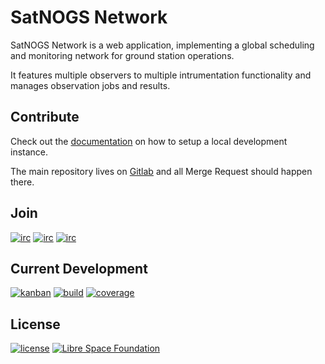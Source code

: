 # SatNOGS Network

SatNOGS Network is a web application, implementing a global scheduling and monitoring network for ground station operations.

It features multiple observers to multiple intrumentation functionality and manages observation jobs and results.

## Contribute

Check out the [documentation](https://docs.satnogs.org/en/stable/satnogs-network/docs/) on how to setup a local development instance.

The main repository lives on [Gitlab](https://gitlab.com/librespacefoundation/satnogs/satnogs-network) and all Merge Request should happen there.

## Join

[![irc](https://img.shields.io/badge/Matrix-%23satnogs:matrix.org-blue.svg)](https://riot.im/app/#/room/#satnogs:matrix.org)
[![irc](https://img.shields.io/badge/IRC-%23satnogs%20on%20freenode-blue.svg)](https://webchat.freenode.net/?channels=satnogs)
[![irc](https://img.shields.io/badge/forum-discourse-blue.svg)](https://community.libre.space/c/satnogs)

## Current Development

[![kanban](https://img.shields.io/badge/kanban-board-lightgray.svg)](https://gitlab.com/librespacefoundation/satnogs/satnogs-network/boards/345495)
[![build](https://gitlab.com/librespacefoundation/satnogs/satnogs-network/badges/dev/build.svg)](https://gitlab.com/librespacefoundation/satnogs/satnogs-network/commits/dev)
[![coverage](https://gitlab.com/librespacefoundation/satnogs/satnogs-network/badges/cleanup/coverage.svg)](https://gitlab.com/librespacefoundation/satnogs/satnogs-network/commits/cleanup)

## License

[![license](https://img.shields.io/badge/license-AGPL%203.0-6672D8.svg)](LICENSE)
[![Libre Space Foundation](https://img.shields.io/badge/%C2%A9%202014--2017-Libre%20Space%20Foundation-6672D8.svg)](https://librespacefoundation.org/)
